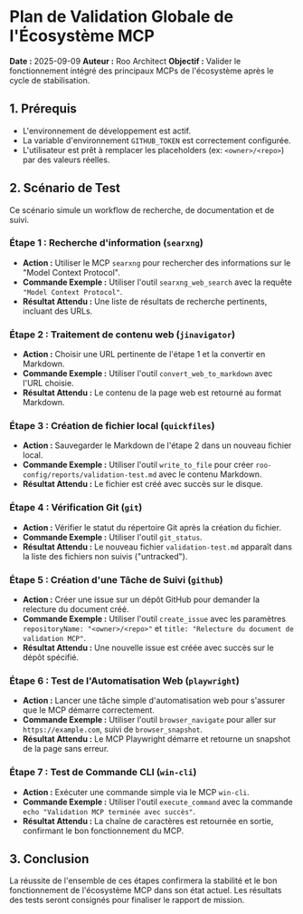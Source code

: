 # Plan de Validation Globale de l'Écosystème MCP

**Date :** 2025-09-09
**Auteur :** Roo Architect
**Objectif :** Valider le fonctionnement intégré des principaux MCPs de l'écosystème après le cycle de stabilisation.

## 1. Prérequis

- L'environnement de développement est actif.
- La variable d'environnement `GITHUB_TOKEN` est correctement configurée.
- L'utilisateur est prêt à remplacer les placeholders (ex: `<owner>/<repo>`) par des valeurs réelles.

## 2. Scénario de Test

Ce scénario simule un workflow de recherche, de documentation et de suivi.

### Étape 1 : Recherche d'information (`searxng`)

- **Action :** Utiliser le MCP `searxng` pour rechercher des informations sur le "Model Context Protocol".
- **Commande Exemple :** Utiliser l'outil `searxng_web_search` avec la requête `"Model Context Protocol"`.
- **Résultat Attendu :** Une liste de résultats de recherche pertinents, incluant des URLs.

### Étape 2 : Traitement de contenu web (`jinavigator`)

- **Action :** Choisir une URL pertinente de l'étape 1 et la convertir en Markdown.
- **Commande Exemple :** Utiliser l'outil `convert_web_to_markdown` avec l'URL choisie.
- **Résultat Attendu :** Le contenu de la page web est retourné au format Markdown.

### Étape 3 : Création de fichier local (`quickfiles`)

- **Action :** Sauvegarder le Markdown de l'étape 2 dans un nouveau fichier local.
- **Commande Exemple :** Utiliser l'outil `write_to_file` pour créer `roo-config/reports/validation-test.md` avec le contenu Markdown.
- **Résultat Attendu :** Le fichier est créé avec succès sur le disque.

### Étape 4 : Vérification Git (`git`)

- **Action :** Vérifier le statut du répertoire Git après la création du fichier.
- **Commande Exemple :** Utiliser l'outil `git_status`.
- **Résultat Attendu :** Le nouveau fichier `validation-test.md` apparaît dans la liste des fichiers non suivis ("untracked").

### Étape 5 : Création d'une Tâche de Suivi (`github`)

- **Action :** Créer une issue sur un dépôt GitHub pour demander la relecture du document créé.
- **Commande Exemple :** Utiliser l'outil `create_issue` avec les paramètres `repositoryName: "<owner>/<repo>"` et `title: "Relecture du document de validation MCP"`.
- **Résultat Attendu :** Une nouvelle issue est créée avec succès sur le dépôt spécifié.

### Étape 6 : Test de l'Automatisation Web (`playwright`)

- **Action :** Lancer une tâche simple d'automatisation web pour s'assurer que le MCP démarre correctement.
- **Commande Exemple :** Utiliser l'outil `browser_navigate` pour aller sur `https://example.com`, suivi de `browser_snapshot`.
- **Résultat Attendu :** Le MCP Playwright démarre et retourne un snapshot de la page sans erreur.

### Étape 7 : Test de Commande CLI (`win-cli`)

- **Action :** Exécuter une commande simple via le MCP `win-cli`.
- **Commande Exemple :** Utiliser l'outil `execute_command` avec la commande `echo "Validation MCP terminée avec succès"`.
- **Résultat Attendu :** La chaîne de caractères est retournée en sortie, confirmant le bon fonctionnement du MCP.

## 3. Conclusion

La réussite de l'ensemble de ces étapes confirmera la stabilité et le bon fonctionnement de l'écosystème MCP dans son état actuel. Les résultats des tests seront consignés pour finaliser le rapport de mission.